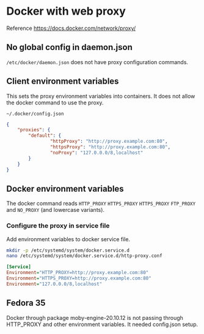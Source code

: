 # Docker with web proxy

Reference https://docs.docker.com/network/proxy/

## No global config in daemon.json

`/etc/docker/daemon.json` does not have proxy configuration commands.

## Client environment variables

This sets the proxy environment variables into containers. It does not allow the docker command to use the proxy.

`~/.docker/config.json`

```json
{
    "proxies": {
        "default": {
                "httpProxy": "http://proxy.example.com:80",
                "httpsProxy": "http://proxy.example.com:80",
                "noProxy": "127.0.0.0/8,localhost"
        }
    }
}
```

## Docker environment variables

The docker command reads `HTTP_PROXY` `HTTPS_PROXY` `HTTPS_PROXY` `FTP_PROXY` and `NO_PROXY` (and lowercase variants).

### Configure the proxy in service file

Add environment variables to docker service file.

```bash
mkdir -p /etc/systemd/system/docker.service.d
nano /etc/systemd/system/docker.service.d/http-proxy.conf
```

```ini
[Service]
Environment="HTTP_PROXY=http://proxy.example.com:80"
Environment="HTTPS_PROXY=http://proxy.example.com:80"
Environment="127.0.0.0/8,localhost"
```

## Fedora 35

Docker through package moby-engine-20.10.12 is not passing through HTTP_PROXY and other environment variables. It needed config.json setup.
